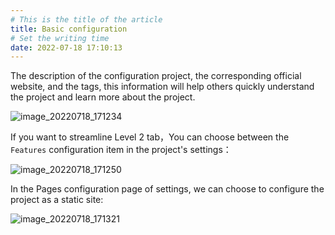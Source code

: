 ```yaml
---
# This is the title of the article
title: Basic configuration
# Set the writing time
date: 2022-07-18 17:10:13
---
```


The description of the configuration project, the corresponding official website, and the tags, this information will help others quickly understand the project and learn more about the project.

![image_20220718_171234](/img/image_20220718_171234.png)

If you want to streamline Level 2 tab，You can choose between the `Features` configuration item in the project's settings：

![image_20220718_171250](/img/image_20220718_171250.png)

In the Pages configuration page of settings, we can choose to configure the project as a static site:

![image_20220718_171321](/img/image_20220718_171321.png)

